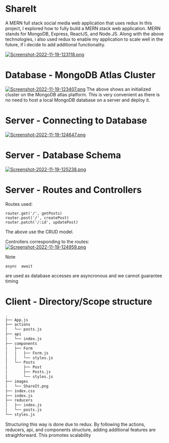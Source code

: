 # ShareIt
A MERN full stack social media web application that uses redux
In this project, I explored how to fully build a MERN stack web application.
MERN stands for MongoDB, Express, ReactJS, and Node.JS.
Along with the above technologies, i also used redux to enable my application to scale well in the future, if i decide to add additional functionality.

[![Screenshot-2022-11-19-123118.png](https://i.postimg.cc/XqZcVDZd/Screenshot-2022-11-19-123118.png)](https://postimg.cc/GTCsKKxm)

# Database - MongoDB Atlas Cluster
[![Screenshot-2022-11-19-123407.png](https://i.postimg.cc/k4SKzRLv/Screenshot-2022-11-19-123407.png)](https://postimg.cc/xJ0Xb8fX)
The above shows an initialized cluster on the MongoDB atlas platform. This is very convenient as there is no need to host a local MongoDB database on a server and deploy it.

# Server - Connecting to Database
[![Screenshot-2022-11-19-124647.png](https://i.postimg.cc/PxN2xMNb/Screenshot-2022-11-19-124647.png)](https://postimg.cc/tZQhvW37)

# Server - Database Schema
[![Screenshot-2022-11-19-125238.png](https://i.postimg.cc/wBQSJF6S/Screenshot-2022-11-19-125238.png)](https://postimg.cc/R3qsx7JR)

# Server - Routes and Controllers
Routes used:
```
router.get('/', getPosts)
router.post('/', createPost)
router.patch('/:id', updatePost)
```
The above use the CRUD model.

Controllers corresponding to the routes:
[![Screenshot-2022-11-19-124959.png](https://i.postimg.cc/VLs5bHzc/Screenshot-2022-11-19-124959.png)](https://postimg.cc/8s3T24Fy)

Note
```
async  await
``` 
are used as database accesses are asyncronous and we cannot guarantee timing

# Client - Directory/Scope structure
```bash
.
├── App.js      
├── actions     
│   └── posts.js
├── api
│   └── index.js
├── components       
│   ├── Form
│   │   ├── Form.js  
│   │   └── styles.js
│   └── Posts        
│       ├── Post     
│       ├── Posts.js 
│       └── styles.js
├── images
│   └── ShareIt.png  
├── index.css        
├── index.js
├── reducers
│   ├── index.js     
│   └── posts.js     
└── styles.js

```
Structuring this way is done due to redux. By following the actions, reducers, api, and components structure, adding additional features are straighforward. This promotes scalability





